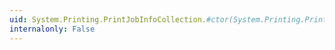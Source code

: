 ```yaml
---
uid: System.Printing.PrintJobInfoCollection.#ctor(System.Printing.PrintQueue,System.String[])
internalonly: False
---
```

